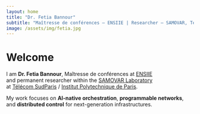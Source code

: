 ```yaml
---
layout: home
title: "Dr. Fetia Bannour"
subtitle: "Maîtresse de conférences – ENSIIE | Researcher – SAMOVAR, Télécom SudParis / Institut Polytechnique de Paris"
image: /assets/img/fetia.jpg
---
```


# Welcome

I am **Dr. Fetia Bannour**, Maîtresse de conférences at [ENSIIE](https://www.ensiie.fr)  
and permanent researcher within the [SAMOVAR Laboratory](https://samovar.telecom-sudparis.eu)  
at [Télécom SudParis](https://www.telecom-sudparis.eu) / [Institut Polytechnique de Paris](https://www.ip-paris.fr).

My work focuses on **AI-native orchestration**, **programmable networks**, and **distributed control** for next-generation infrastructures.
